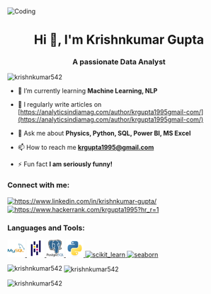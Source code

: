 <img align = "center" alt="Coding" width="400" src="https://miro.medium.com/v2/resize:fit:3000/format:webp/1*8uKmG5A-goL0qfo0Z-aKww.jpeg">
<h1 align="center">Hi 👋, I'm Krishnkumar Gupta</h1>
<h3 align="center">A passionate Data Analyst</h3>

<p align="left"> <img src="https://komarev.com/ghpvc/?username=krishnkumar542&label=Profile%20views&color=0e75b6&style=flat" alt="krishnkumar542" /> </p>

- 🌱 I’m currently learning **Machine Learning, NLP**

- 📝 I regularly write articles on [https://analyticsindiamag.com/author/krgupta1995gmail-com/](https://analyticsindiamag.com/author/krgupta1995gmail-com/)

- 💬 Ask me about **Physics, Python, SQL, Power BI, MS Excel**

- 📫 How to reach me **krgupta1995@gmail.com**

- ⚡ Fun fact **I am seriously funny!**

<h3 align="left">Connect with me:</h3>
<p align="left">
<a href="https://linkedin.com/in/https://www.linkedin.com/in/krishnkumar-gupta/" target="blank"><img align="center" src="https://raw.githubusercontent.com/rahuldkjain/github-profile-readme-generator/master/src/images/icons/Social/linked-in-alt.svg" alt="https://www.linkedin.com/in/krishnkumar-gupta/" height="30" width="40" /></a>
<a href="https://www.hackerrank.com/https://www.hackerrank.com/krgupta1995?hr_r=1" target="blank"><img align="center" src="https://raw.githubusercontent.com/rahuldkjain/github-profile-readme-generator/master/src/images/icons/Social/hackerrank.svg" alt="https://www.hackerrank.com/krgupta1995?hr_r=1" height="30" width="40" /></a>
</p>

<h3 align="left">Languages and Tools:</h3>
<p align="left"> <a href="https://www.mysql.com/" target="_blank" rel="noreferrer"> <img src="https://raw.githubusercontent.com/devicons/devicon/master/icons/mysql/mysql-original-wordmark.svg" alt="mysql" width="40" height="40"/> </a> <a href="https://pandas.pydata.org/" target="_blank" rel="noreferrer"> <img src="https://raw.githubusercontent.com/devicons/devicon/2ae2a900d2f041da66e950e4d48052658d850630/icons/pandas/pandas-original.svg" alt="pandas" width="40" height="40"/> </a> <a href="https://www.postgresql.org" target="_blank" rel="noreferrer"> <img src="https://raw.githubusercontent.com/devicons/devicon/master/icons/postgresql/postgresql-original-wordmark.svg" alt="postgresql" width="40" height="40"/> </a> <a href="https://www.python.org" target="_blank" rel="noreferrer"> <img src="https://raw.githubusercontent.com/devicons/devicon/master/icons/python/python-original.svg" alt="python" width="40" height="40"/> </a> <a href="https://scikit-learn.org/" target="_blank" rel="noreferrer"> <img src="https://upload.wikimedia.org/wikipedia/commons/0/05/Scikit_learn_logo_small.svg" alt="scikit_learn" width="40" height="40"/> </a> <a href="https://seaborn.pydata.org/" target="_blank" rel="noreferrer"> <img src="https://seaborn.pydata.org/_images/logo-mark-lightbg.svg" alt="seaborn" width="40" height="40"/> </a> </p>

<p><img align="left" src="https://github-readme-stats.vercel.app/api/top-langs?username=krishnkumar542&show_icons=true&locale=en&layout=compact" alt="krishnkumar542" /></p>

<p>&nbsp;<img align="center" src="https://github-readme-stats.vercel.app/api?username=krishnkumar542&show_icons=true&locale=en" alt="krishnkumar542" /></p>

<p><img align="center" src="https://github-readme-streak-stats.herokuapp.com/?user=krishnkumar542&" alt="krishnkumar542" /></p>
